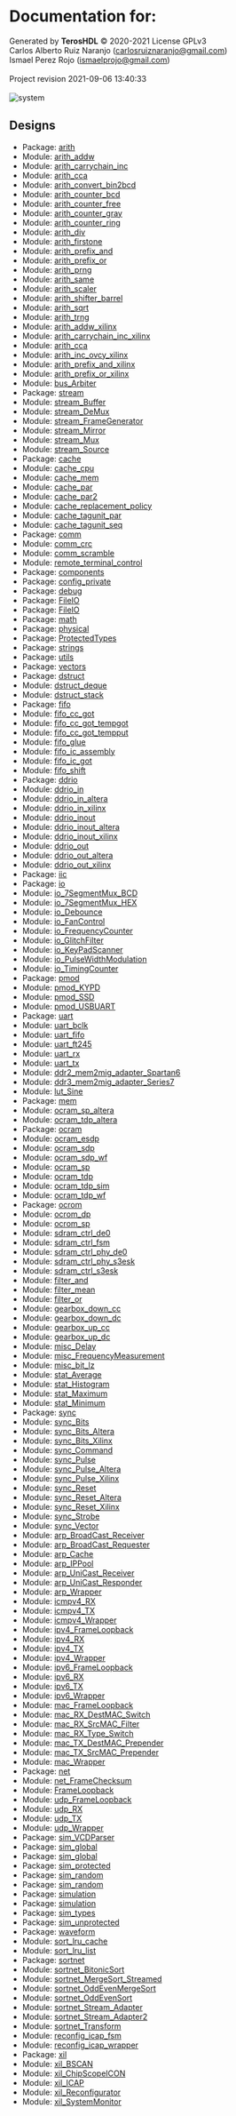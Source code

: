# Documentation for: 

Generated by **TerosHDL** © 2020-2021 License GPLv3<br>Carlos Alberto Ruiz Naranjo (carlosruiznaranjo@gmail.com)<br>Ismael Perez Rojo (ismaelprojo@gmail.com)<br><br>Project revision 2021-09-06 13:40:33<br><br>
![system](./doc_internal/dependency_graph.svg "System")
## Designs

- Package: [arith ](./doc_internal/arith.pkg.md)
- Module: [arith_addw ](./doc_internal/arith_addw.md)
- Module: [arith_carrychain_inc ](./doc_internal/arith_carrychain_inc.md)
- Module: [arith_cca ](./doc_internal/arith_cca.md)
- Module: [arith_convert_bin2bcd ](./doc_internal/arith_convert_bin2bcd.md)
- Module: [arith_counter_bcd ](./doc_internal/arith_counter_bcd.md)
- Module: [arith_counter_free ](./doc_internal/arith_counter_free.md)
- Module: [arith_counter_gray ](./doc_internal/arith_counter_gray.md)
- Module: [arith_counter_ring ](./doc_internal/arith_counter_ring.md)
- Module: [arith_div ](./doc_internal/arith_div.md)
- Module: [arith_firstone ](./doc_internal/arith_firstone.md)
- Module: [arith_prefix_and ](./doc_internal/arith_prefix_and.md)
- Module: [arith_prefix_or ](./doc_internal/arith_prefix_or.md)
- Module: [arith_prng ](./doc_internal/arith_prng.md)
- Module: [arith_same ](./doc_internal/arith_same.md)
- Module: [arith_scaler ](./doc_internal/arith_scaler.md)
- Module: [arith_shifter_barrel ](./doc_internal/arith_shifter_barrel.md)
- Module: [arith_sqrt ](./doc_internal/arith_sqrt.md)
- Module: [arith_trng ](./doc_internal/arith_trng.md)
- Module: [arith_addw_xilinx ](./doc_internal/arith_addw_xilinx.md)
- Module: [arith_carrychain_inc_xilinx ](./doc_internal/arith_carrychain_inc_xilinx.md)
- Module: [arith_cca ](./doc_internal/arith_cca_xilinx.md)
- Module: [arith_inc_ovcy_xilinx ](./doc_internal/arith_inc_ovcy_xilinx.md)
- Module: [arith_prefix_and_xilinx ](./doc_internal/arith_prefix_and_xilinx.md)
- Module: [arith_prefix_or_xilinx ](./doc_internal/arith_prefix_or_xilinx.md)
- Module: [bus_Arbiter ](./doc_internal/bus_Arbiter.md)
- Package: [stream ](./doc_internal/stream.pkg.md)
- Module: [stream_Buffer ](./doc_internal/stream_Buffer.md)
- Module: [stream_DeMux ](./doc_internal/stream_DeMux.md)
- Module: [stream_FrameGenerator ](./doc_internal/stream_FrameGenerator.md)
- Module: [stream_Mirror ](./doc_internal/stream_Mirror.md)
- Module: [stream_Mux ](./doc_internal/stream_Mux.md)
- Module: [stream_Source ](./doc_internal/stream_Source.md)
- Package: [cache ](./doc_internal/cache.pkg.md)
- Module: [cache_cpu ](./doc_internal/cache_cpu.md)
- Module: [cache_mem ](./doc_internal/cache_mem.md)
- Module: [cache_par ](./doc_internal/cache_par.md)
- Module: [cache_par2 ](./doc_internal/cache_par2.md)
- Module: [cache_replacement_policy ](./doc_internal/cache_replacement_policy.md)
- Module: [cache_tagunit_par ](./doc_internal/cache_tagunit_par.md)
- Module: [cache_tagunit_seq ](./doc_internal/cache_tagunit_seq.md)
- Package: [comm ](./doc_internal/comm.pkg.md)
- Module: [comm_crc ](./doc_internal/comm_crc.md)
- Module: [comm_scramble ](./doc_internal/comm_scramble.md)
- Module: [remote_terminal_control ](./doc_internal/remote_terminal_control.md)
- Package: [components ](./doc_internal/components.md)
- Package: [config_private ](./doc_internal/config.md)
- Package: [debug ](./doc_internal/debug.md)
- Package: [FileIO ](./doc_internal/fileio.v08.md)
- Package: [FileIO ](./doc_internal/fileio.v93.md)
- Package: [math ](./doc_internal/math.md)
- Package: [physical ](./doc_internal/physical.md)
- Package: [ProtectedTypes ](./doc_internal/protected.v08.md)
- Package: [strings ](./doc_internal/strings.md)
- Package: [utils ](./doc_internal/utils.md)
- Package: [vectors ](./doc_internal/vectors.md)
- Package: [dstruct ](./doc_internal/dstruct.pkg.md)
- Module: [dstruct_deque ](./doc_internal/dstruct_deque.md)
- Module: [dstruct_stack ](./doc_internal/dstruct_stack.md)
- Package: [fifo ](./doc_internal/fifo.pkg.md)
- Module: [fifo_cc_got ](./doc_internal/fifo_cc_got.md)
- Module: [fifo_cc_got_tempgot ](./doc_internal/fifo_cc_got_tempgot.md)
- Module: [fifo_cc_got_tempput ](./doc_internal/fifo_cc_got_tempput.md)
- Module: [fifo_glue ](./doc_internal/fifo_glue.md)
- Module: [fifo_ic_assembly ](./doc_internal/fifo_ic_assembly.md)
- Module: [fifo_ic_got ](./doc_internal/fifo_ic_got.md)
- Module: [fifo_shift ](./doc_internal/fifo_shift.md)
- Package: [ddrio ](./doc_internal/ddrio.pkg.md)
- Module: [ddrio_in ](./doc_internal/ddrio_in.md)
- Module: [ddrio_in_altera ](./doc_internal/ddrio_in_altera.md)
- Module: [ddrio_in_xilinx ](./doc_internal/ddrio_in_xilinx.md)
- Module: [ddrio_inout ](./doc_internal/ddrio_inout.md)
- Module: [ddrio_inout_altera ](./doc_internal/ddrio_inout_altera.md)
- Module: [ddrio_inout_xilinx ](./doc_internal/ddrio_inout_xilinx.md)
- Module: [ddrio_out ](./doc_internal/ddrio_out.md)
- Module: [ddrio_out_altera ](./doc_internal/ddrio_out_altera.md)
- Module: [ddrio_out_xilinx ](./doc_internal/ddrio_out_xilinx.md)
- Package: [iic ](./doc_internal/iic.pkg.md)
- Package: [io ](./doc_internal/io.pkg.md)
- Module: [io_7SegmentMux_BCD ](./doc_internal/io_7SegmentMux_BCD.md)
- Module: [io_7SegmentMux_HEX ](./doc_internal/io_7SegmentMux_HEX.md)
- Module: [io_Debounce ](./doc_internal/io_Debounce.md)
- Module: [io_FanControl ](./doc_internal/io_FanControl.md)
- Module: [io_FrequencyCounter ](./doc_internal/io_FrequencyCounter.md)
- Module: [io_GlitchFilter ](./doc_internal/io_GlitchFilter.md)
- Module: [io_KeyPadScanner ](./doc_internal/io_KeyPadScanner.md)
- Module: [io_PulseWidthModulation ](./doc_internal/io_PulseWidthModulation.md)
- Module: [io_TimingCounter ](./doc_internal/io_TimingCounter.md)
- Package: [pmod ](./doc_internal/pmod.pkg.md)
- Module: [pmod_KYPD ](./doc_internal/pmod_KYPD.md)
- Module: [pmod_SSD ](./doc_internal/pmod_SSD.md)
- Module: [pmod_USBUART ](./doc_internal/pmod_USBUART.md)
- Package: [uart ](./doc_internal/uart.pkg.md)
- Module: [uart_bclk ](./doc_internal/uart_bclk.md)
- Module: [uart_fifo ](./doc_internal/uart_fifo.md)
- Module: [uart_ft245 ](./doc_internal/uart_ft245.md)
- Module: [uart_rx ](./doc_internal/uart_rx.md)
- Module: [uart_tx ](./doc_internal/uart_tx.md)
- Module: [ddr2_mem2mig_adapter_Spartan6 ](./doc_internal/ddr2_mem2mig_adapter_Spartan6.md)
- Module: [ddr3_mem2mig_adapter_Series7 ](./doc_internal/ddr3_mem2mig_adapter_Series7.md)
- Module: [lut_Sine ](./doc_internal/lut_Sine.md)
- Package: [mem ](./doc_internal/mem.pkg.md)
- Module: [ocram_sp_altera ](./doc_internal/ocram_sp_altera.md)
- Module: [ocram_tdp_altera ](./doc_internal/ocram_tdp_altera.md)
- Package: [ocram ](./doc_internal/ocram.pkg.md)
- Module: [ocram_esdp ](./doc_internal/ocram_esdp.md)
- Module: [ocram_sdp ](./doc_internal/ocram_sdp.md)
- Module: [ocram_sdp_wf ](./doc_internal/ocram_sdp_wf.md)
- Module: [ocram_sp ](./doc_internal/ocram_sp.md)
- Module: [ocram_tdp ](./doc_internal/ocram_tdp.md)
- Module: [ocram_tdp_sim ](./doc_internal/ocram_tdp_sim.md)
- Module: [ocram_tdp_wf ](./doc_internal/ocram_tdp_wf.md)
- Package: [ocrom ](./doc_internal/ocrom.pkg.md)
- Module: [ocrom_dp ](./doc_internal/ocrom_dp.md)
- Module: [ocrom_sp ](./doc_internal/ocrom_sp.md)
- Module: [sdram_ctrl_de0 ](./doc_internal/sdram_ctrl_de0.md)
- Module: [sdram_ctrl_fsm ](./doc_internal/sdram_ctrl_fsm.md)
- Module: [sdram_ctrl_phy_de0 ](./doc_internal/sdram_ctrl_phy_de0.md)
- Module: [sdram_ctrl_phy_s3esk ](./doc_internal/sdram_ctrl_phy_s3esk.md)
- Module: [sdram_ctrl_s3esk ](./doc_internal/sdram_ctrl_s3esk.md)
- Module: [filter_and ](./doc_internal/filter_and.md)
- Module: [filter_mean ](./doc_internal/filter_mean.md)
- Module: [filter_or ](./doc_internal/filter_or.md)
- Module: [gearbox_down_cc ](./doc_internal/gearbox_down_cc.md)
- Module: [gearbox_down_dc ](./doc_internal/gearbox_down_dc.md)
- Module: [gearbox_up_cc ](./doc_internal/gearbox_up_cc.md)
- Module: [gearbox_up_dc ](./doc_internal/gearbox_up_dc.md)
- Module: [misc_Delay ](./doc_internal/misc_Delay.md)
- Module: [misc_FrequencyMeasurement ](./doc_internal/misc_FrequencyMeasurement.md)
- Module: [misc_bit_lz ](./doc_internal/misc_bit_lz.md)
- Module: [stat_Average ](./doc_internal/stat_Average.md)
- Module: [stat_Histogram ](./doc_internal/stat_Histogram.md)
- Module: [stat_Maximum ](./doc_internal/stat_Maximum.md)
- Module: [stat_Minimum ](./doc_internal/stat_Minimum.md)
- Package: [sync ](./doc_internal/sync.pkg.md)
- Module: [sync_Bits ](./doc_internal/sync_Bits.md)
- Module: [sync_Bits_Altera ](./doc_internal/sync_Bits_Altera.md)
- Module: [sync_Bits_Xilinx ](./doc_internal/sync_Bits_Xilinx.md)
- Module: [sync_Command ](./doc_internal/sync_Command.md)
- Module: [sync_Pulse ](./doc_internal/sync_Pulse.md)
- Module: [sync_Pulse_Altera ](./doc_internal/sync_Pulse_Altera.md)
- Module: [sync_Pulse_Xilinx ](./doc_internal/sync_Pulse_Xilinx.md)
- Module: [sync_Reset ](./doc_internal/sync_Reset.md)
- Module: [sync_Reset_Altera ](./doc_internal/sync_Reset_Altera.md)
- Module: [sync_Reset_Xilinx ](./doc_internal/sync_Reset_Xilinx.md)
- Module: [sync_Strobe ](./doc_internal/sync_Strobe.md)
- Module: [sync_Vector ](./doc_internal/sync_Vector.md)
- Module: [arp_BroadCast_Receiver ](./doc_internal/arp_BroadCast_Receiver.md)
- Module: [arp_BroadCast_Requester ](./doc_internal/arp_BroadCast_Requester.md)
- Module: [arp_Cache ](./doc_internal/arp_Cache.md)
- Module: [arp_IPPool ](./doc_internal/arp_IPPool.md)
- Module: [arp_UniCast_Receiver ](./doc_internal/arp_UniCast_Receiver.md)
- Module: [arp_UniCast_Responder ](./doc_internal/arp_UniCast_Responder.md)
- Module: [arp_Wrapper ](./doc_internal/arp_Wrapper.md)
- Module: [icmpv4_RX ](./doc_internal/icmpv4_RX.md)
- Module: [icmpv4_TX ](./doc_internal/icmpv4_TX.md)
- Module: [icmpv4_Wrapper ](./doc_internal/icmpv4_Wrapper.md)
- Module: [ipv4_FrameLoopback ](./doc_internal/ipv4_FrameLoopback.md)
- Module: [ipv4_RX ](./doc_internal/ipv4_RX.md)
- Module: [ipv4_TX ](./doc_internal/ipv4_TX.md)
- Module: [ipv4_Wrapper ](./doc_internal/ipv4_Wrapper.md)
- Module: [ipv6_FrameLoopback ](./doc_internal/ipv6_FrameLoopback.md)
- Module: [ipv6_RX ](./doc_internal/ipv6_RX.md)
- Module: [ipv6_TX ](./doc_internal/ipv6_TX.md)
- Module: [ipv6_Wrapper ](./doc_internal/ipv6_Wrapper.md)
- Module: [mac_FrameLoopback ](./doc_internal/mac_FrameLoopback.md)
- Module: [mac_RX_DestMAC_Switch ](./doc_internal/mac_RX_DestMAC_Switch.md)
- Module: [mac_RX_SrcMAC_Filter ](./doc_internal/mac_RX_SrcMAC_Filter.md)
- Module: [mac_RX_Type_Switch ](./doc_internal/mac_RX_Type_Switch.md)
- Module: [mac_TX_DestMAC_Prepender ](./doc_internal/mac_TX_DestMAC_Prepender.md)
- Module: [mac_TX_SrcMAC_Prepender ](./doc_internal/mac_TX_SrcMAC_Prepender.md)
- Module: [mac_Wrapper ](./doc_internal/mac_Wrapper.md)
- Package: [net ](./doc_internal/net.pkg.md)
- Module: [net_FrameChecksum ](./doc_internal/net_FrameChecksum.md)
- Module: [FrameLoopback ](./doc_internal/net_FrameLoopback.md)
- Module: [udp_FrameLoopback ](./doc_internal/udp_FrameLoopback.md)
- Module: [udp_RX ](./doc_internal/udp_RX.md)
- Module: [udp_TX ](./doc_internal/udp_TX.md)
- Module: [udp_Wrapper ](./doc_internal/udp_Wrapper.md)
- Package: [sim_VCDParser ](./doc_internal/sim_VCDParser.md)
- Package: [sim_global ](./doc_internal/sim_global.v08.md)
- Package: [sim_global ](./doc_internal/sim_global.v93.md)
- Package: [sim_protected ](./doc_internal/sim_protected.v08.md)
- Package: [sim_random ](./doc_internal/sim_random.v08.md)
- Package: [sim_random ](./doc_internal/sim_random.v93.md)
- Package: [simulation ](./doc_internal/sim_simulation.v08.md)
- Package: [simulation ](./doc_internal/sim_simulation.v93.md)
- Package: [sim_types ](./doc_internal/sim_types.md)
- Package: [sim_unprotected ](./doc_internal/sim_unprotected.v93.md)
- Package: [waveform ](./doc_internal/sim_waveform.md)
- Module: [sort_lru_cache ](./doc_internal/sort_lru_cache.md)
- Module: [sort_lru_list ](./doc_internal/sort_lru_list.md)
- Package: [sortnet ](./doc_internal/sortnet.pkg.md)
- Module: [sortnet_BitonicSort ](./doc_internal/sortnet_BitonicSort.md)
- Module: [sortnet_MergeSort_Streamed ](./doc_internal/sortnet_MergeSort_Streamed.md)
- Module: [sortnet_OddEvenMergeSort ](./doc_internal/sortnet_OddEvenMergeSort.md)
- Module: [sortnet_OddEvenSort ](./doc_internal/sortnet_OddEvenSort.md)
- Module: [sortnet_Stream_Adapter ](./doc_internal/sortnet_Stream_Adapter.md)
- Module: [sortnet_Stream_Adapter2 ](./doc_internal/sortnet_Stream_Adapter2.md)
- Module: [sortnet_Transform ](./doc_internal/sortnet_Transform.md)
- Module: [reconfig_icap_fsm ](./doc_internal/reconfig_icap_fsm.md)
- Module: [reconfig_icap_wrapper ](./doc_internal/reconfig_icap_wrapper.md)
- Package: [xil ](./doc_internal/xil.pkg.md)
- Module: [xil_BSCAN ](./doc_internal/xil_BSCAN.md)
- Module: [xil_ChipScopeICON ](./doc_internal/xil_ChipScopeICON.md)
- Module: [xil_ICAP ](./doc_internal/xil_ICAP.md)
- Module: [xil_Reconfigurator ](./doc_internal/xil_Reconfigurator.md)
- Module: [xil_SystemMonitor ](./doc_internal/xil_SystemMonitor.md)

